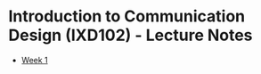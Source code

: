# Introduction to Communication Design (IXD102) - Lecture Notes

- [Week 1](https://github.com/rgrantwylie/lecture_notes/blob/gh-pages/week_1.md)
